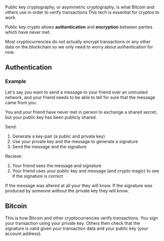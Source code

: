 Public key cryptography, or asymmetric cryptography, is what Bitcoin and others use in order to verify transactions.This tech is essential for cryptos to work.

Public key crypto allows **authentication** and **encryption** between parties which have never met.

Most cryptocurrencies do not actually encrypt transactions or any other data on the blockchain so we only need to worry about authentication for now.

## Authentication
### Example
Let's say you want to send a message to your friend over an untrusted network, and your friend needs to be able to tell for sure that the message came from you.

You and your friend have never met in person to exchange a shared secret, but your public key has been publicly shared.

Send:

1. Generate a key-pair (a public and private key)
2. Use your private key and the message to generate a signature
3. Send the message and the signature

Recieve:

1. Your friend sees the message and signature
2. Your friend uses your public key and message (and crypto magic) to see if the signature is correct

If the message was altered at all your they will know. If the signature was produced by someone without the private key they will know.

## Bitcoin
This is how Bitcoin and other cryptocurrencies verify transactions. You sign your transaction using your private key. Others then check that the signature is valid given your transaction data and your public key (your account address).
